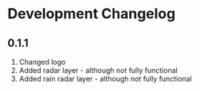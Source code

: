 # Development Changelog

## 0.1.1

1. Changed logo
1. Added radar layer - although not fully functional
1. Added rain radar layer - although not fully functional